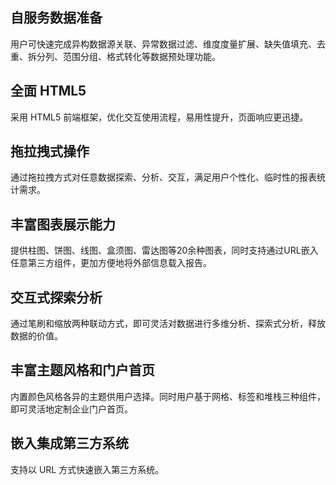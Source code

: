 ## 自服务数据准备
用户可快速完成异构数据源关联、异常数据过滤、维度度量扩展、缺失值填充、去重、拆分列、范围分组、格式转化等数据预处理功能。

## 全面 HTML5
采用 HTML5 前端框架，优化交互使用流程，易用性提升，页面响应更迅捷。

## 拖拉拽式操作
通过拖拉拽方式对任意数据探索、分析、交互，满足用户个性化、临时性的报表统计需求。

## 丰富图表展示能力
提供柱图、饼图、线图、盒须图、雷达图等20余种图表，同时支持通过URL嵌入任意第三方组件，更加方便地将外部信息载入报告。

## 交互式探索分析
通过笔刷和缩放两种联动方式，即可灵活对数据进行多维分析、探索式分析，释放数据的价值。

## 丰富主题风格和门户首页
内置颜色风格各异的主题供用户选择。同时用户基于网格、标签和堆栈三种组件，即可灵活地定制企业门户首页。

## 嵌入集成第三方系统
支持以 URL 方式快速嵌入第三方系统。














